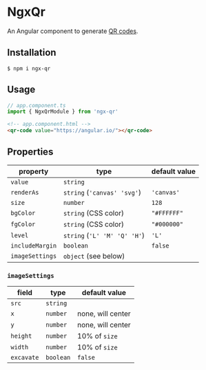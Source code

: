 # NgxQr

An Angular component to generate [QR codes](https://en.wikipedia.org/wiki/QR_code).

## Installation

```
$ npm i ngx-qr
```

## Usage

```typescript
// app.component.ts
import { NgxQrModule } from 'ngx-qr'
```

```html
<!-- app.component.html -->
<qr-code value="https://angular.io/"></qr-code>
```

## Properties

property  | type                 | default value
----------|----------------------|--------------
`value`   | `string`             |
`renderAs`| `string` (`'canvas' 'svg'`) | `'canvas'`
`size`    | `number`             | `128`
`bgColor` | `string` (CSS color) | `"#FFFFFF"`
`fgColor` | `string` (CSS color) | `"#000000"`
`level`   | `string` (`'L' 'M' 'Q' 'H'`)            | `'L'`
`includeMargin` | `boolean`      | `false`
`imageSettings` | `object` (see below) |

### `imageSettings`

field      | type                 | default value
-----------|----------------------|--------------
`src`      | `string`             |
`x`        | `number`             | none, will center
`y`        | `number`             | none, will center
`height`   | `number`             | 10% of `size`
`width`    | `number`             | 10% of `size`
`excavate` | `boolean`            | `false`
